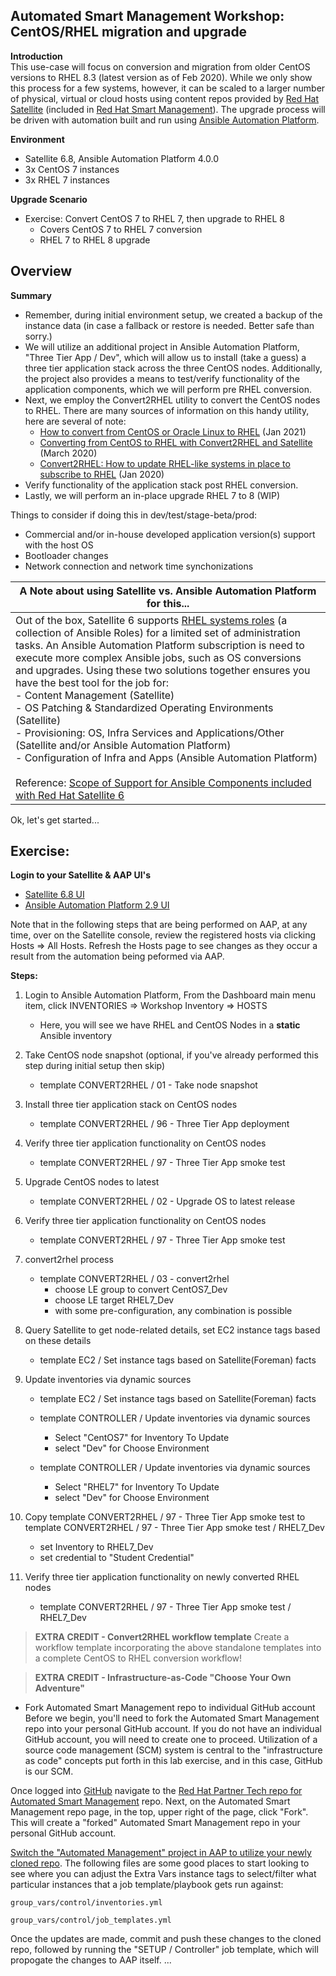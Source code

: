 Automated Smart Management Workshop: CentOS/RHEL migration and upgrade
----------------------------------------------------------------------

**Introduction**<br>
This use-case will focus on conversion and migration from older CentOS versions to RHEL 8.3 (latest version as of Feb 2020). While we only show this process for a few systems, however, it can be scaled to a larger number of physical, virtual or cloud hosts using content repos provided by [Red Hat Satellite](https://www.redhat.com/en/technologies/management/satellite) (included in [Red Hat Smart Management](https://www.redhat.com/en/technologies/management/smart-management)). The upgrade process will be driven with automation built and run using [Ansible Automation Platform](https://www.redhat.com/en/technologies/management/ansible).

**Environment**
- Satellite 6.8, Ansible Automation Platform 4.0.0
- 3x CentOS 7 instances 
- 3x RHEL 7  instances

**Upgrade Scenario**
- Exercise: Convert CentOS 7 to RHEL 7, then upgrade to RHEL 8
    - Covers CentOS 7 to RHEL 7 conversion
    - RHEL 7 to RHEL 8 upgrade

Overview
-----------------------------------------------------------------

**Summary**<br>
- Remember, during initial environment setup, we created a backup of the instance data (in case a fallback or restore is needed. Better safe than sorry.)
- We will utilize an additional project in Ansible Automation Platform, "Three Tier App / Dev", which will allow us to install (take a guess) a three tier application stack across the three CentOS nodes. Additionally, the project also provides a means to test/verify functionality of the application components, which we will perform pre RHEL conversion.
- Next, we employ the Convert2RHEL utility to convert the CentOS nodes to RHEL. There are many sources of information on this handy utility, here are several of note:
    - [How to convert from CentOS or Oracle Linux to RHEL](https://access.redhat.com/articles/2360841) (Jan 2021)
    - [Converting from CentOS to RHEL with Convert2RHEL and Satellite](https://www.redhat.com/en/blog/converting-centos-rhel-convert2rhel-and-satellite) (March 2020)
    - [Convert2RHEL: How to update RHEL-like systems in place to subscribe to RHEL](https://www.redhat.com/en/blog/convert2rhel-how-update-rhel-systems-place-subscribe-rhel) (Jan 2020)
- Verify functionality of the application stack post RHEL conversion.
- Lastly, we will perform an in-place upgrade RHEL 7 to 8 (WIP)

Things to consider if doing this in dev/test/stage-beta/prod:
- Commercial and/or in-house developed application version(s) support with the host OS
- Bootloader changes
- Network connection and network time synchonizations


| **A Note about using Satellite vs. Ansible Automation Platform for this...**<br>  | 
| ------------- | 
| Out of the box, Satellite 6 supports [RHEL systems roles](https://access.redhat.com/articles/3050101) (a collection of Ansible Roles) for a limited set of administration tasks. An Ansible Automation Platform subscription is need to execute more complex Ansible jobs, such as OS conversions and upgrades. Using these two solutions together ensures you have the best tool for the job for:<br>- Content Management (Satellite)<br>- OS Patching & Standardized Operating Environments (Satellite)<br>- Provisioning: OS, Infra Services and Applications/Other (Satellite and/or Ansible Automation Platform)<br>- Configuration of Infra and Apps (Ansible Automation Platform)<br><br>Reference: [Scope of Support for Ansible Components included with Red Hat Satellite 6](https://access.redhat.com/articles/3616041) |


Ok, let's get started...  

Exercise:
-----------------------------------------------------------------
**Login to your Satellite & AAP UI's**
- [Satellite 6.8 UI](https://student1-sat.guid.domain.com)
- [Ansible Automation Platform 2.9 UI](https://student1.guid.domain.com)

Note that in the following steps that are being performed on AAP, at any time, over on the Satellite console, review the registered hosts via clicking Hosts => All Hosts.  Refresh the Hosts page to see changes as they occur a result from the automation being peformed via AAP.

**Steps:**<br>
1. Login to Ansible Automation Platform, From the Dashboard main menu item, click INVENTORIES => Workshop Inventory => HOSTS
    - Here, you will see we have RHEL and CentOS Nodes in a **static** Ansible inventory

2. Take CentOS node snapshot (optional, if you've already performed this step during initial setup then skip)
    - template CONVERT2RHEL / 01 - Take node snapshot

3. Install three tier application stack on CentOS nodes
    - template CONVERT2RHEL / 96 - Three Tier App deployment

4. Verify three tier application functionality on CentOS nodes
    - template CONVERT2RHEL / 97 - Three Tier App smoke test

5. Upgrade CentOS nodes to latest
    - template CONVERT2RHEL / 02 - Upgrade OS to latest release

6. Verify three tier application functionality on CentOS nodes
    - template CONVERT2RHEL / 97 - Three Tier App smoke test

7. convert2rhel process
    - template CONVERT2RHEL / 03 - convert2rhel
      - choose LE group to convert CentOS7_Dev
      - choose LE target RHEL7_Dev
      - with some pre-configuration, any combination is possible

8. Query Satellite to get node-related details, set EC2 instance tags based on these details
    - template EC2 / Set instance tags based on Satellite(Foreman) facts

9. Update inventories via dynamic sources
    - template EC2 / Set instance tags based on Satellite(Foreman) facts

    - template CONTROLLER / Update inventories via dynamic sources
	  - Select "CentOS7" for Inventory To Update
      - select "Dev" for Choose Environment

    - template CONTROLLER / Update inventories via dynamic sources
	  - Select "RHEL7" for Inventory To Update
      - select "Dev" for Choose Environment

10. Copy template CONVERT2RHEL / 97 - Three Tier App smoke test to template CONVERT2RHEL / 97 - Three Tier App smoke test / RHEL7_Dev
    - set Inventory to RHEL7_Dev
    - set credential to "Student Credential"

11. Verify three tier application functionality on newly converted RHEL nodes
    - template CONVERT2RHEL / 97 - Three Tier App smoke test / RHEL7_Dev

> **EXTRA CREDIT - Convert2RHEL workflow template**
Create a workflow template incorporating the above standalone templates into a complete CentOS to RHEL conversion workflow!

>**EXTRA CREDIT - Infrastructure-as-Code "Choose Your Own Adventure"**
  - Fork Automated Smart Management repo to individual GitHub account
Before we begin, you'll need to fork the Automated Smart Management repo into your personal GitHub account.  If you do not have an individual GitHub account, you will need to create one to proceed. Utilization of a source code management (SCM) system is central to the "infrastructure as code" concepts put forth in this lab exercise, and in this case, GitHub is our SCM.

Once logged into [GitHub](https://github.com) navigate to the [Red Hat Partner Tech repo for Automated Smart Management](https://github.com/redhat-partner-tech/automated-smart-management) repo. Next, on the Automated Smart Management repo page, in the top, upper right of the page, click "Fork".  This will create a "forked" Automated Smart Management repo in your personal GitHub account.

[Switch the "Automated Management" project in AAP to utilize your newly cloned repo](https://github.com/your-github-username/automated-smart-management.git). The following files are some good places to start looking to see where you can adjust the Extra Vars instance tags to select/filter what particular instances that a job template/playbook gets run against:

`group_vars/control/inventories.yml`

`group_vars/control/job_templates.yml`

Once the updates are made, commit and push these changes to the cloned repo, followed by running the "SETUP / Controller" job template, which will propogate the changes to AAP itself.
...

